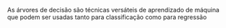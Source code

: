 As árvores de decisão são técnicas versáteis de aprendizado de
máquina que podem ser usadas tanto para classificação como para
regressão
